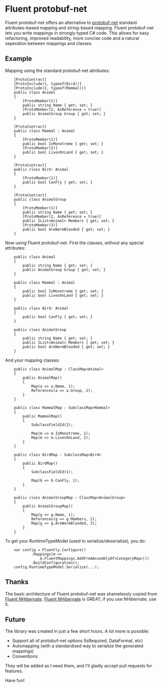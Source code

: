 Fluent protobuf-net
=================

Fluent protobuf-net offers an alternative to [protobuf-net](https://code.google.com/p/protobuf-net/) standard attributes-based mapping and string-based mapping. Fluent protobuf-net lets you write mappings in strongly typed C# code. This allows for easy refactoring, improved readability, more concise code and a natural seperation between mappings and classes.

Example
---------------------------------------------

Mapping using the standard protobuf-net attributes. 


        [ProtoContract]
        [ProtoInclude(1, typeof(Bird))]
        [ProtoInclude(2, typeof(Mammal))]
        public class Animal
        {
            [ProtoMember(1)]
            public string Name { get; set; }
            [ProtoMember(2, AsReference = true)]
            public AnimalGroup Group { get; set; }
        }

        [ProtoContract]
        public class Mammal : Animal
        {
            [ProtoMember(1)]
            public bool IsMonotreme { get; set; }
            [ProtoMember(2)]
            public bool LivesOnLand { get; set; }
        }

        [ProtoContract]
        public class Bird: Animal
        {
            [ProtoMember(1)]
            public bool CanFly { get; set; }
        }

        [ProtoContract]
        public class AnimalGroup
        {
            [ProtoMember(1)]
            public string Name { get; set; }
            [ProtoMember(2, AsReference = true)]
            public IList<Animal> Members { get; set; }
            [ProtoMember(3)]
            public bool AreWarmBlooded { get; set; }
        }
        
Now using Fluent protobuf-net. First the classes, without any special attributes:

        public class Animal
        {
            public string Name { get; set; }
            public AnimalGroup Group { get; set; }
        }

        public class Mammal : Animal
        {
            public bool IsMonotreme { get; set; }
            public bool LivesOnLand { get; set; }
        }

        public class Bird: Animal
        {
            public bool CanFly { get; set; }
        }

        public class AnimalGroup
        {
            public string Name { get; set; }
            public IList<Animal> Members { get; set; }
            public bool AreWarmBlooded { get; set; }
        }
        
And your mapping classes:

        public class AnimalMap : ClassMap<Animal>
        {
            public AnimalMap()
            {
                Map(a => a.Name, 1);
                References(a => a.Group, 2);
            }
        }

        public class MammalMap : SubclassMap<Mammal>
        {
            public MammalMap()
            {
                SubclassFieldId(2);

                Map(m => m.IsMonotreme, 1);
                Map(m => m.LivesOnLand, 2);
            }
        }

        public class BirdMap : SubclassMap<Bird>
        {
            public BirdMap()
            {
                SubclassFieldId(1);

                Map(b => b.CanFly, 1);
            }
        }

        public class AnimalGroupMap : ClassMap<AnimalGroup>
        {
            public AnimalGroupMap()
            {
                Map(g => g.Name, 1);
                References(g => g.Members, 2);
                Map(g => g.AreWarmBlooded, 3);
            }
        }
        
To get your RuntimeTypeModel (used to serialize/deserialize), you do:

        var config = Fluently.Configure()
                .Mappings(m => 
                    m.FluentMappings.AddFromAssemblyOf<CategoryMap>())
                .BuildConfiguration();
        config.RuntimeTypeModel.Serialize(...);
        

Thanks
---------------------------------------------

The basic architecture of Fluent protobuf-net was shamelessly copied from [Fluent NHibernate](https://github.com/jagregory/fluent-nhibernate). [Fluent NHibernate](https://github.com/jagregory/fluent-nhibernate) is GREAT; if you use NHibernate, use it.

Future
---------------------------------------------

The library was created in just a few short hours. A lot more is possible:
   - Support all of protobuf-net options (IsRequired, DataFormat, etc)
   - Automapping (with a standardised way to serialize the generated mappings)
   - Conventions
   
They will be added as I need them, and I'll gladly accept pull requests for features.

Have fun!
   
